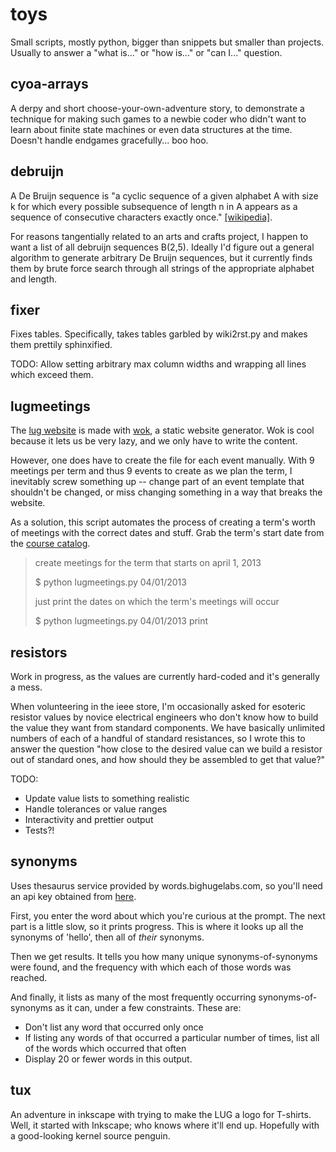 toys
====

Small scripts, mostly python, bigger than snippets but smaller than projects. 
Usually to answer a "what is..." or "how is..." or "can I..." question. 

cyoa-arrays
-----------

A derpy and short choose-your-own-adventure story, to demonstrate a technique
for making such games to a newbie coder who didn't want to learn about finite
state machines or even data structures at the time. Doesn't handle endgames
gracefully... boo hoo. 

debruijn
--------

A De Bruijn sequence is "a cyclic sequence of a given alphabet A with size k
for which every possible subsequence of length n in A appears as a sequence of
consecutive characters exactly once." [[wikipedia]][debruijn].

For reasons tangentially related to an arts and crafts project, I happen to
want a list of all debruijn sequences B(2,5). Ideally I'd figure out a general
algorithm to generate arbitrary De Bruijn sequences, but it currently finds
them by brute force search through all strings of the appropriate alphabet and
length. 

[debruijn]:http://en.wikipedia.org/wiki/De_Bruijn_sequence 

fixer
-----

Fixes tables. Specifically, takes tables garbled by wiki2rst.py and makes them 
prettily sphinxified.

TODO: Allow setting arbitrary max column widths and wrapping all lines which exceed them.


lugmeetings
-----------

The [lug website][lugsite] is made with [wok][wok], a static website
generator. Wok is cool because it lets us be very lazy, and we only have to
write the content. 

[lugsite]:http://lug.oregonstate.edu/
[wok]:https://github.com/mythmon/wok

However, one does have to create the file for each event manually. With 9
meetings per term and thus 9 events to create as we plan the term, I
inevitably screw something up -- change part of an event template that
shouldn't be changed, or miss changing something in a way that breaks the
website. 

As a solution, this script automates the process of creating a term's worth of
meetings with the correct dates and stuff. Grab the term's start date from the
[course catalog][catalog].

[catalog]:http://catalog.oregonstate.edu/

> create meetings for the term that starts on april 1, 2013
> 
> $ python lugmeetings.py 04/01/2013
> 
> just print the dates on which the term's meetings will occur
> 
> $ python lugmeetings.py 04/01/2013 print


resistors
---------

Work in progress, as the values are currently hard-coded and it's generally a
mess.

When volunteering in the ieee store, I'm occasionally asked for esoteric
resistor values by novice electrical engineers who don't know how to build the
value they want from standard components. We have basically unlimited numbers
of each of a handful of standard resistances, so I wrote this to answer the
question "how close to the desired value can we build a resistor out of
standard ones, and how should they be assembled to get that value?"

TODO:
* Update value lists to something realistic
* Handle tolerances or value ranges
* Interactivity and prettier output
* Tests?!

synonyms
--------

Uses thesaurus service provided by words.bighugelabs.com, so you'll need an api key obtained from [here][apikey].

First, you enter the word about which you're curious at the prompt.
The next part is a little slow, so it prints progress. This is where it looks up all the synonyms of 'hello', 
then all of *their* synonyms.

Then we get results. It tells you how many unique synonyms-of-synonyms were found,
and the frequency with which each of those words was reached.

And finally, it lists as many of the most frequently occurring synonyms-of-synonyms as it can, under a few constraints.
These are: 
* Don't list any word that occurred only once
* If listing any words of that occurred a particular number of times, list all of the words which occurred that often
* Display 20 or fewer words in this output.


[apikey]:http://words.bighugelabs.com/getkey.php


tux
---

An adventure in inkscape with trying to make the LUG a logo for T-shirts. Well, it started with Inkscape; 
who knows where it'll end up. Hopefully with a good-looking kernel source penguin.

